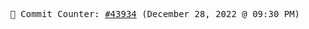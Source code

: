 <p align="center">
    <samp>
        📮 Commit Counter: <a href="https://github.com/Javascript-void0/Javascript-void0/commits/main">#43934</a> (December 28, 2022 @ 09:30 PM)
    </samp>
</p>